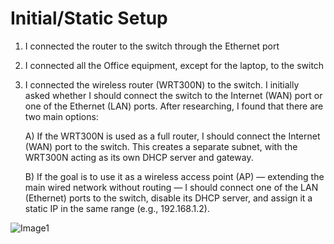 # Initial/Static Setup

1. I connected the router to the switch through the Ethernet port

2. I connected all the Office equipment, except for the laptop, to the switch

3. I connected the wireless router (WRT300N) to the switch. I initially asked whether I should connect the switch to the Internet (WAN) port or one of the Ethernet (LAN) ports. After researching, I found that there are two main options:
    
   A) If the WRT300N is used as a full router, I should connect the Internet (WAN) port to the switch. This creates a separate subnet, with the WRT300N acting         as its own DHCP server and gateway.

   B) If the goal is to use it as a wireless access point (AP) — extending the main wired network without routing — I should connect one of the LAN (Ethernet)         ports to the switch, disable its DHCP server, and assign it a static IP in the same range (e.g., 192.168.1.2).

![Image1](https://github.com/user-attachments/assets/584e3c4b-776b-4ee5-878e-f0f2fd119f37)
